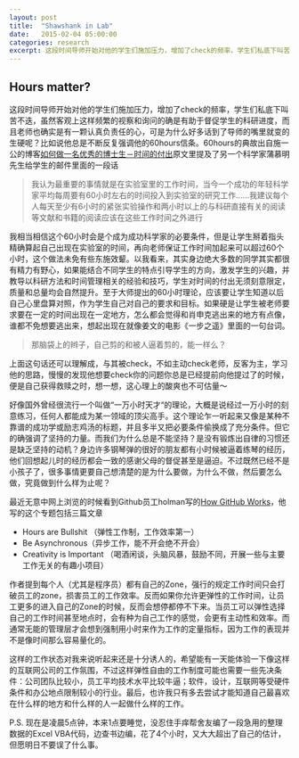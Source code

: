 ```yaml
---
layout: post
title:  "Shawshank in Lab"
date:   2015-02-04 05:00:00
categories: research
excerpt: 这段时间导师开始对他的学生们施加压力，增加了check的频率，学生们私底下叫苦不迭，虽然客观上这样频繁的视察和询问的确是有助于督促学生的科研进度，而且老师也确实是有一颗认真负责任的心，可是为什么好多话到了导师的嘴里就变的生硬呢？比如说他总是不断反复强调他的60hours信条...
---
```

## Hours matter?

这段时间导师开始对他的学生们施加压力，增加了check的频率，学生们私底下叫苦不迭，虽然客观上这样频繁的视察和询问的确是有助于督促学生的科研进度，而且老师也确实是有一颗认真负责任的心，可是为什么好多话到了导师的嘴里就变的生硬呢？比如说他总是不断反复强调他的60hours信条。60hours的典故出自施一公的博客[如何做一名优秀的博士生－时间的付出][1]原文里提及了另一个科学家蒲慕明先生给学生的邮件里面的一段话

>我认为最重要的事情就是在实验室里的工作时间，当今一个成功的年轻科学家平均每周要有60小时左右的时间投入到实验室的研究工作......我建议每个人每天至少有6小时的紧张实验操作和两小时以上的与科研直接有关的阅读等文献和书籍的阅读应该在这些工作时间之外进行

我相当相信这个60小时会是个成为成功科学家的必要条件，但是让学生掰着指头精确算起自己出现在实验室的时间，再向老师保证工作时间加起来可以超过60个小时，这个做法未免有些东施效颦。以我看来，其实身边绝大多数的同学其实都很有精力有野心，如果能结合不同学生的特点引导学生的方向，激发学生的兴趣，并教导以科研方法和时间管理相关的经验和技巧，学生对时间的付出无须刻意限定，质量和总量均会自然提升。至于大师提出的60小时理论，应该要让学生知道以后自己心里盘算对照，作为学生自己对自己的要求和目标。如果硬是让学生被老师要求要在一定的时间出现在一定地方，怎么都会觉得和肖申克逃出来的地方有点像，谁都不免想要逃出来，想起出现在就像姜文的电影《一步之遥》里面的一句台词。

>那脑袋上的辫子，自己剪的和被人逼着剪的，能一样么？

上面这句话还可以理解成，与其被check，不如主动check老师，反客为主，学习他的思路，慢慢的发现他想要check你的问题你总是已经提前向他提过了的时候，便是自己获得救赎之时，想一想，这心理上的酸爽也不可估量～ 

好像国外曾经很流行一个叫做“一万小时天才“的理论，大概是说经过一万小时的刻意练习，任何人都能成为某一领域的顶尖高手。这个理论乍一听起来又像是某种不靠谱的成功学或励志鸡汤的标题，并且多半又把必要条件偷换成了充分条件。但它的确强调了坚持的力量。而我们为什么总是不能坚持？是没有锻炼出自律的习惯还是缺乏坚持的动机？身边许多钢琴弹的很好的朋友都有小时候被逼着练琴的经历，他们回想起儿时的经历都会一致的感谢父母的督促甚至是逼迫。不过既然已经不是小孩子了，很多事情更要自己想清楚的是为什么要做，为什么不做，然后要怎么做，究竟做到什么样为止呢？

最近无意中网上浏览的时候看到Github员工holman写的[How GitHub Works][2]，他写的这个专题包括三篇文章

* Hours are Bullshit （弹性工作制，工作效率第一）
* Be Asynchronous（异步工作，能不开会绝不开会）
* Creativity is Important （喝酒闲谈，头脑风暴，鼓励不同，开展一些与主要工作无关的有趣小项目）

作者提到每个人（尤其是程序员）都有自己的Zone，强行的规定工作时间只会打破员工的zone，损害员工的工作效率。反而如果你允许更弹性的工作时间，让员工更多的进入自己的Zone的时候，反而会想停都停不下来。当员工可以弹性选择自己的工作时间甚至地点时，会有种为自己工作的感觉，会更有主动性和效率。而通常无能的管理层才会想到强制用小时来作为工作的定量指标，因为工作的表现并不是像时间那么容易量化的。

这样的工作状态对我来说听起来还是十分诱人的，希望能有一天能体验一下像这样的互联网公司的工作氛围，不过这样弹性自由的工作制度可能也需要一些先决条件：公司团队比较小，员工平均技术水平比较牛逼；软件，设计，互联网等受硬件条件和办公地点限制较小的行业。最后，也许我只有多去尝试才能知道自己最喜欢在什么样的地方和什么样的人一起做什么样的工作。

P.S. 现在是凌晨5点钟，本来1点要睡觉，没忍住手痒帮舍友编了一段急用的整理数据的Excel VBA代码，边查书边编，花了4个小时，又大大超出了自己的估计，但愿明日不要误了什么事。

[1]: http://blog.sciencenet.cn/home.php?mod=space&uid=46212&do=blog&id=484416
[2]: http://zachholman.com/posts/how-github-works/